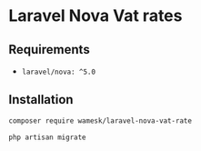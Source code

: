 # Laravel Nova Vat rates


## Requirements

- `laravel/nova: ^5.0`


## Installation

```bash
composer require wamesk/laravel-nova-vat-rate
```

```bash
php artisan migrate
```


